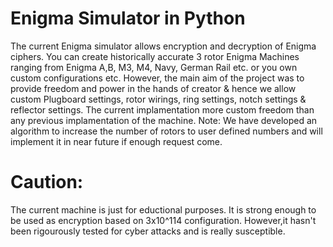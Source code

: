 # Enigma Simulator in Python
The current Enigma simulator allows encryption and decryption of Enigma ciphers. You can create historically accurate 3 rotor Enigma Machines ranging from Enigma A,B, M3, M4, Navy, German Rail etc. or you own custom configurations etc. However, the main aim of the project was to provide freedom and power in the hands of creator & hence we allow custom Plugboard settings, rotor wirings, ring settings, notch settings & reflector settings. The current implamentation more custom freedom than any previous implamentation of the machine. 
Note: We have developed an algorithm to increase the number of rotors to user defined numbers and will implement it in near future if enough request come. 
# Caution:
The current machine is just for eductional purposes. It is strong enough to be used as encryption based on 3x10^114 configuration. However,it hasn't been rigourously tested for cyber attacks and is really susceptible. 
